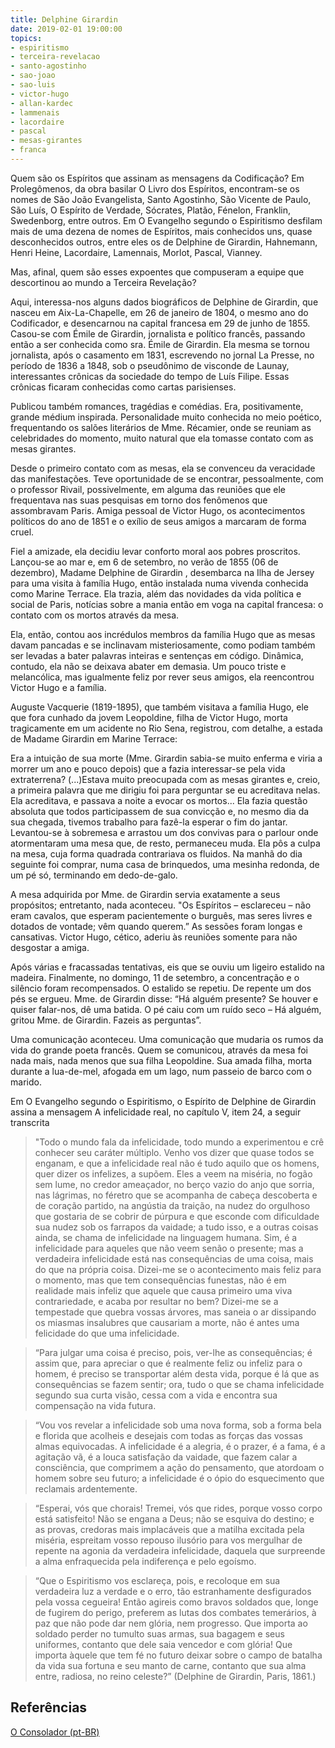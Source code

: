```yaml
---
title: Delphine Girardin
date: 2019-02-01 19:00:00
topics: 
- espiritismo
- terceira-revelacao
- santo-agostinho
- sao-joao
- sao-luis
- victor-hugo
- allan-kardec
- lammenais
- lacordaire
- pascal
- mesas-girantes
- franca
---
```


Quem são os Espíritos que assinam as mensagens da Codificação? Em Prolegômenos, da obra basilar O Livro dos Espíritos, encontram-se os nomes de São João Evangelista, Santo Agostinho, São Vicente de Paulo, São Luís, O Espírito de Verdade, Sócrates, Platão, Fénelon, Franklin, Swedenborg, entre outros.
Em O Evangelho segundo o Espiritismo desfilam mais de uma dezena de nomes de Espíritos, mais conhecidos uns, quase desconhecidos outros, entre eles os de Delphine de Girardin, Hahnemann, Henri Heine, Lacordaire, Lamennais, Morlot, Pascal, Vianney.

Mas, afinal, quem são esses expoentes que compuseram a equipe que descortinou ao mundo a Terceira Revelação?

Aqui, interessa-nos alguns dados biográficos de Delphine de Girardin, que nasceu em Aix-La-Chapelle, em 26 de janeiro de 1804, o mesmo ano do Codificador, e desencarnou na capital francesa em 29 de junho de 1855. Casou-se com Émile de Girardin, jornalista e político francês, passando então a ser conhecida como sra. Émile de Girardin. Ela mesma se tornou jornalista, após o casamento em 1831, escrevendo no jornal La Presse, no período de 1836 a 1848, sob o pseudônimo de visconde de Launay, interessantes crônicas da sociedade do tempo de Luís Filipe. Essas crônicas ficaram conhecidas como cartas parisienses.

Publicou também romances, tragédias e comédias. Era, positivamente, grande médium inspirada. Personalidade muito conhecida no meio poético, frequentando os salões literários de Mme. Récamier, onde se reuniam as celebridades do momento, muito natural que ela tomasse contato com as mesas girantes.

Desde o primeiro contato com as mesas, ela se convenceu da veracidade das manifestações. Teve oportunidade de se encontrar, pessoalmente, com o professor Rivail, possivelmente, em alguma das reuniões que ele frequentava nas suas pesquisas em torno dos fenômenos que assombravam Paris.
Amiga pessoal de Victor Hugo, os acontecimentos políticos do ano de 1851 e o exílio de seus amigos a marcaram de forma cruel.

Fiel a amizade, ela decidiu levar conforto moral aos pobres proscritos. Lançou-se ao mar e, em 6 de setembro, no verão de 1855 (06 de dezembro), Madame Delphine de Girardin , desembarca na Ilha de Jersey para uma visita à família Hugo, então instalada numa vivenda conhecida como Marine Terrace. Ela trazia, além das novidades da vida política e social de Paris, notícias sobre a mania então em voga na capital francesa: o contato com os mortos através da mesa.

Ela, então, contou aos incrédulos membros da família Hugo que as mesas davam pancadas e se inclinavam misteriosamente, como podiam também ser levadas a bater palavras inteiras e sentenças em código. Dinâmica, contudo, ela não se deixava abater em demasia. Um pouco triste e melancólica, mas igualmente feliz por rever seus amigos, ela reencontrou Victor Hugo e a família.

Auguste Vacquerie (1819-1895), que também visitava a família Hugo, ele que fora cunhado da jovem Leopoldine, filha de Victor Hugo, morta tragicamente em um acidente no Rio Sena, registrou, com detalhe, a estada de Madame Girardin em Marine Terrace:

Era a intuição de sua morte (Mme. Girardin sabia-se muito enferma e viria a morrer um ano e pouco depois) que a fazia interessar-se pela vida extraterrena? (...)Estava muito preocupada com as mesas girantes e, creio, a primeira palavra que me dirigiu foi para perguntar se eu acreditava nelas. Ela acreditava, e passava a noite a evocar os mortos... Ela fazia questão absoluta que todos participassem de sua convicção e, no mesmo dia da sua chegada, tivemos trabalho para fazê-la esperar o fim do jantar.  Levantou-se à sobremesa e arrastou um dos convivas para o parlour onde atormentaram uma mesa que, de resto, permaneceu muda. Ela pôs a culpa na mesa, cuja forma quadrada contrariava os fluidos. Na manhã do dia seguinte foi comprar, numa casa de brinquedos, uma mesinha redonda, de um pé só, terminando em dedo-de-galo.

A mesa adquirida por Mme. de Girardin servia exatamente a seus propósitos; entretanto, nada aconteceu. "Os Espíritos – esclareceu – não eram cavalos, que esperam pacientemente o burguês, mas seres livres e dotados de vontade; vêm quando querem.” As sessões foram longas e cansativas. Victor Hugo, cético, aderiu às reuniões somente para não desgostar a amiga.

Após várias e fracassadas tentativas, eis que se ouviu um ligeiro estalido na madeira. Finalmente, no domingo, 11 de setembro, a concentração e o silêncio foram recompensados. O estalido se repetiu. De repente um dos pés se ergueu. Mme. de Girardin disse: “Há alguém presente? Se houver e quiser falar-nos, dê uma batida. O pé caiu com um ruído seco – Há alguém, gritou Mme. de Girardin. Fazeis as perguntas”.

Uma comunicação aconteceu. Uma comunicação que mudaria os rumos da vida do grande poeta francês. Quem se comunicou, através da mesa foi nada mais, nada menos que sua filha Leopoldine. Sua amada filha, morta durante a lua-de-mel, afogada em um lago, num passeio de barco com o marido.

Em O Evangelho segundo o Espiritismo, o Espírito de Delphine de Girardin assina a mensagem A infelicidade real, no capítulo V, item 24, a seguir transcrita

> "Todo o mundo fala da infelicidade, todo mundo a experimentou e crê conhecer seu caráter múltiplo. Venho vos dizer que quase todos se enganam, e que a infelicidade real não é tudo aquilo que os homens, quer dizer os infelizes, a supõem. Eles a veem na miséria, no fogão sem lume, no credor ameaçador, no berço vazio do anjo que sorria, nas lágrimas, no féretro que se acompanha de cabeça descoberta e de coração partido, na angústia da traição, na nudez do orgulhoso que gostaria de se cobrir de púrpura e que esconde com dificuldade sua nudez sob os farrapos da vaidade; a tudo isso, e a outras coisas ainda, se chama de infelicidade na linguagem humana. Sim, é a infelicidade para aqueles que não veem senão o presente; mas a verdadeira infelicidade está nas consequências de uma coisa, mais do que na própria coisa. Dizei-me se o acontecimento mais feliz para o momento, mas que tem consequências funestas, não é em realidade mais infeliz que aquele que causa primeiro uma viva contrariedade, e acaba por resultar no bem? Dizei-me se a tempestade que quebra vossas árvores, mas saneia o ar dissipando os miasmas insalubres que causariam a morte, não é antes uma felicidade do que uma infelicidade.

> “Para julgar uma coisa é preciso, pois, ver-lhe as consequências; é assim que, para apreciar o que é realmente feliz ou infeliz para o homem, é preciso se transportar além desta vida, porque é lá que as consequências se fazem sentir; ora, tudo o que se chama infelicidade segundo sua curta visão, cessa com a vida e encontra sua compensação na vida futura.

> “Vou vos revelar a infelicidade sob uma nova forma, sob a forma bela e florida que acolheis e desejais com todas as forças das vossas almas equivocadas. A infelicidade é a alegria, é o prazer, é a fama, é a agitação vã, é a louca satisfação da vaidade, que fazem calar a consciência, que comprimem a ação do pensamento, que atordoam o homem sobre seu futuro; a infelicidade é o ópio do esquecimento que reclamais ardentemente.

> “Esperai, vós que chorais! Tremei, vós que rides, porque vosso corpo está satisfeito! Não se engana a Deus; não se esquiva do destino; e as provas, credoras mais implacáveis que a matilha excitada pela miséria, espreitam vosso repouso ilusório para vos mergulhar de repente na agonia da verdadeira infelicidade, daquela que surpreende a alma enfraquecida pela indiferença e pelo egoísmo.

> “Que o Espiritismo vos esclareça, pois, e recoloque em sua verdadeira luz a verdade e o erro, tão estranhamente desfigurados pela vossa cegueira! Então agireis como bravos soldados que, longe de fugirem do perigo, preferem as lutas dos combates temerários, à paz que não pode dar nem glória, nem progresso. Que importa ao soldado perder no tumulto suas armas, sua bagagem e seus uniformes, contanto que dele saia vencedor e com glória! Que importa àquele que tem fé no futuro deixar sobre o campo de batalha da vida sua fortuna e seu manto de carne, contanto que sua alma entre, radiosa, no reino celeste?” (Delphine de Girardin, Paris, 1861.)

## Referências
[O Consolador (pt-BR)](http://www.oconsolador.com.br/linkfixo/biografias/delphine.html)




